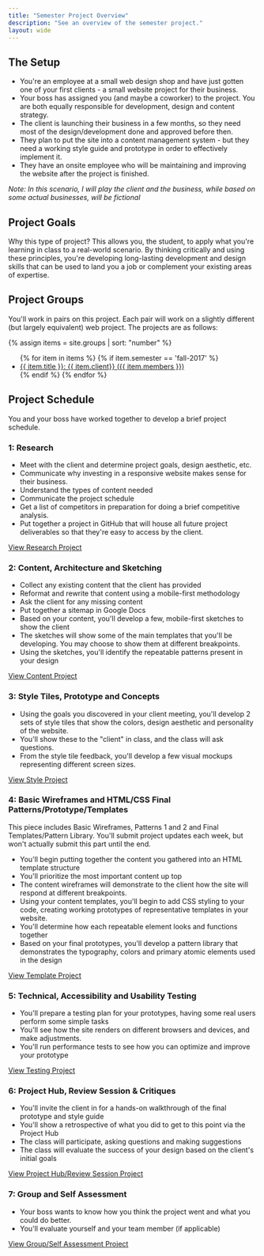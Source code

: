 ```yaml
---
title: "Semester Project Overview"
description: "See an overview of the semester project."
layout: wide
---
```


## The Setup

* You're an employee at a small web design shop and have just gotten one of your first clients - a small website project for their business.
* Your boss has assigned you (and maybe a coworker) to the project.  You are both equally responsible for development, design and content strategy.
* The client is launching their business in a few months, so they need most of the design/development done and approved before then.
* They plan to put the site into a content management system - but they need a working style guide and prototype in order to effectively implement it.
* They have an onsite employee who will be maintaining and improving the website after the project is finished.

*Note: In this scenario, I will play the client and the business, while based on some actual businesses, will be fictional*

## Project Goals

Why this type of project?  This allows you, the student, to apply what you're learning in class to a real-world scenario.  By thinking critically and using these principles, you're developing long-lasting development and design skills that can be used to land you a job or complement your existing areas of expertise.

## Project Groups

You'll work in pairs on this project.  Each pair will work on a slightly different (but largely equivalent) web project.  The projects are as follows:

{% assign items = site.groups | sort: "number" %}
<ul>
{% for item in items %}
	{% if item.semester == 'fall-2017' %}
	<li><a href="{{ item.url }}">{{ item.title }}: {{ item.client}} ({{ item.members }})</a></li>
	{% endif %}
{% endfor %}
</ul>

## Project Schedule

You and your boss have worked together to develop a brief project schedule.


### 1: Research

* Meet with the client and determine project goals, design aesthetic, etc.
* Communicate why investing in a responsive website makes sense for their business.
* Understand the types of content needed
* Communicate the project schedule
* Get a list of competitors in preparation for doing a brief competitive analysis.
* Put together a project in GitHub that will house all future project deliverables so that they're easy to access by the client.

<a class="button small" href="/class/assignments/research">View Research Project</a>

###  2: Content, Architecture and Sketching

* Collect any existing content that the client has provided
* Reformat and rewrite that content using a mobile-first methodology
* Ask the client for any missing content
* Put together a sitemap in Google Docs
* Based on your content, you'll develop a few, mobile-first sketches to show the client
* The sketches will show some of the main templates that you'll be developing.  You may choose to show them at different breakpoints.
* Using the sketches, you'll identify the repeatable patterns present in your design

<a class="button small" href="/class/assignments/content">View Content Project</a>

###  3:  Style Tiles, Prototype and Concepts

* Using the goals you discovered in your client meeting, you'll develop 2 sets of style tiles that show the colors, design aesthetic and personality of the website.
* You'll show these to the "client" in class, and the class will ask questions.
* From the style tile feedback, you'll develop a few visual mockups representing different screen sizes.

<a class="button small" href="/class/assignments/style">View Style Project</a>

###  4:  Basic Wireframes and HTML/CSS Final Patterns/Prototype/Templates

This piece includes Basic Wireframes, Patterns 1 and 2 and Final Templates/Pattern Library.  You'll submit project updates each week, but won't actually submit this part until the end.

* You'll begin putting together the content you gathered into an HTML template structure
* You'll prioritize the most important content up top
* The content wireframes will demonstrate to the client how the site will respond at different breakpoints.
* Using your content templates, you'll begin to add CSS styling to your code, creating working prototypes of representative templates in your website.
* You'll determine how each repeatable element looks and functions together
* Based on your final prototypes, you'll develop a pattern library that demonstrates the typography, colors and primary atomic elements used in the design

<a class="button small" href="/class/assignments/templates">View Template Project</a>

###  5:  Technical, Accessibility and Usability Testing

* You'll prepare a testing plan for your prototypes, having some real users perform some simple tasks
* You'll see how the site renders on different browsers and devices, and make adjustments.
* You'll run performance tests to see how you can optimize and improve your prototype

<a class="button small" href="/class/assignments/testing">View Testing Project</a>

### 6:  Project Hub, Review Session & Critiques

* You'll invite the client in for a hands-on walkthrough of the final prototype and style guide
* You'll show a retrospective of what you did to get to this point via the Project Hub
* The class will participate, asking questions and making suggestions
* The class will evaluate the success of your design based on the client's initial goals

<a class="button small" href="/class/assignments/timeline-presentation">View Project Hub/Review Session Project</a>

### 7:  Group and Self Assessment

* Your boss wants to know how you think the project went and what you could do better.
* You'll evaluate yourself and your team member (if applicable)

<a class="button small" href="/class/assignments/">View Group/Self Assessment Project</a>
